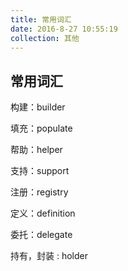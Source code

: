 ```yaml
---
title: 常用词汇
date: 2016-8-27 10:55:19
collection: 其他
---
```


## 常用词汇

构建：builder

填充：populate

帮助：helper

支持：support

注册：registry

定义：definition

委托：delegate

持有，封装 : holder
